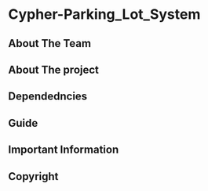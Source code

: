 # Cypher-Parking_Lot_System

## About The Team

## About The project

## Dependedncies

## Guide

## Important Information

## Copyright

